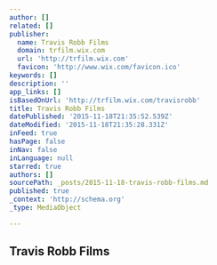 ```yaml
---
author: []
related: []
publisher:
  name: Travis Robb Films
  domain: trfilm.wix.com
  url: 'http://trfilm.wix.com'
  favicon: 'http://www.wix.com/favicon.ico'
keywords: []
description: ''
app_links: []
isBasedOnUrl: 'http://trfilm.wix.com/travisrobb'
title: Travis Robb Films
datePublished: '2015-11-18T21:35:52.539Z'
dateModified: '2015-11-18T21:35:28.331Z'
inFeed: true
hasPage: false
inNav: false
inLanguage: null
starred: true
authors: []
sourcePath: _posts/2015-11-18-travis-robb-films.md
published: true
_context: 'http://schema.org'
_type: MediaObject

---
```

<article style=""><h1>Travis Robb Films</h1><p></p></article>